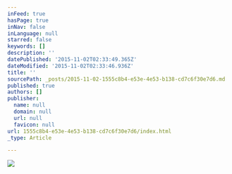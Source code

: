 ```yaml
---
inFeed: true
hasPage: true
inNav: false
inLanguage: null
starred: false
keywords: []
description: ''
datePublished: '2015-11-02T02:33:49.365Z'
dateModified: '2015-11-02T02:33:46.936Z'
title: ''
sourcePath: _posts/2015-11-02-1555c8b4-e53e-4e53-b138-cd7c6f30e7d6.md
published: true
authors: []
publisher:
  name: null
  domain: null
  url: null
  favicon: null
url: 1555c8b4-e53e-4e53-b138-cd7c6f30e7d6/index.html
_type: Article

---
```

![](https://the-grid-user-content.s3-us-west-2.amazonaws.com/8627ffaa-d00a-4e11-be4c-d8159e953504.jpg)